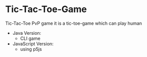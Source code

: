 # Tic-Tac-Toe-Game

Tic-Tac-Toe PvP game 
it is a tic-toe-game which can play human
* Java Version: 
  * CLI game
* JavaScript Version:
  * using p5js



